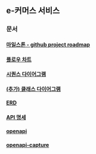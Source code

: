 ## e-커머스 서비스

### 문서

#### [마일스톤 - github project roadmap](https://github.com/users/kergosdyr/projects/1)
 
#### [플로우 차트](https://github.com/kergosdyr/hhplus-commerce-java/blob/homework/basic/docs/flow.md)

#### [시퀀스 다이어그램](https://github.com/kergosdyr/hhplus-commerce-java/blob/homework/basic/docs/sequence.md)

#### [(추가) 클래스 다이어그램](https://github.com/kergosdyr/hhplus-commerce-java/blob/homework/basic/docs/class.md)

#### [ERD](https://github.com/kergosdyr/hhplus-commerce-java/blob/homework/basic/docs/erd.md)

#### [API 명세](https://github.com/kergosdyr/hhplus-commerce-java/blob/homework/basic/docs/api.md)

#### [openapi](https://github.com/kergosdyr/hhplus-commerce-java/blob/main/docs/openapi.yaml)

#### [openapi-capture](https://github.com/kergosdyr/hhplus-commerce-java/blob/main/docs/swagger_capture.png)

